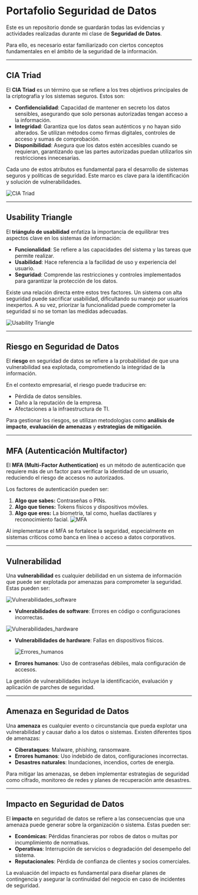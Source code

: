 # Portafolio Seguridad de Datos

Este es un repositorio donde se guardarán todas las evidencias y actividades realizadas durante mi clase de **Seguridad de Datos**.

Para ello, es necesario estar familiarizado con ciertos conceptos fundamentales en el ámbito de la seguridad de la información.

---
## CIA Triad

El **CIA Triad** es un término que se refiere a los tres objetivos principales de la criptografía y los sistemas seguros. Estos son:

- **Confidencialidad**: Capacidad de mantener en secreto los datos sensibles, asegurando que solo personas autorizadas tengan acceso a la información.
- **Integridad**: Garantiza que los datos sean auténticos y no hayan sido alterados. Se utilizan métodos como firmas digitales, controles de acceso y sumas de comprobación.
- **Disponibilidad**: Asegura que los datos estén accesibles cuando se requieran, garantizando que las partes autorizadas puedan utilizarlos sin restricciones innecesarias.

Cada uno de estos atributos es fundamental para el desarrollo de sistemas seguros y políticas de seguridad. Este marco es clave para la identificación y solución de vulnerabilidades.

![CIA Triad](https://www.itgovernance.co.uk/blog/wp-content/uploads/2023/02/image-2.png)

---
## Usability Triangle

El **triángulo de usabilidad** enfatiza la importancia de equilibrar tres aspectos clave en los sistemas de información:

- **Funcionalidad**: Se refiere a las capacidades del sistema y las tareas que permite realizar.
- **Usabilidad**: Hace referencia a la facilidad de uso y experiencia del usuario.
- **Seguridad**: Comprende las restricciones y controles implementados para garantizar la protección de los datos.

Existe una relación directa entre estos tres factores. Un sistema con alta seguridad puede sacrificar usabilidad, dificultando su manejo por usuarios inexpertos. A su vez, priorizar la funcionalidad puede comprometer la seguridad si no se toman las medidas adecuadas.

![Usability Triangle](https://hackingconcept.wordpress.com/wp-content/uploads/2016/03/security-level.png?w=648)

---
## Riesgo en Seguridad de Datos

El **riesgo** en seguridad de datos se refiere a la probabilidad de que una vulnerabilidad sea explotada, comprometiendo la integridad de la información. 

En el contexto empresarial, el riesgo puede traducirse en:
- Pérdida de datos sensibles.
- Daño a la reputación de la empresa.
- Afectaciones a la infraestructura de TI.

Para gestionar los riesgos, se utilizan metodologías como **análisis de impacto**, **evaluación de amenazas** y **estrategias de mitigación**.

---
## MFA (Autenticación Multifactor)

El **MFA (Multi-Factor Authentication)** es un método de autenticación que requiere más de un factor para verificar la identidad de un usuario, reduciendo el riesgo de accesos no autorizados.

Los factores de autenticación pueden ser:
1. **Algo que sabes:** Contraseñas o PINs.
2. **Algo que tienes:** Tokens físicos y dispositivos móviles.
3. **Algo que eres:** La biometría, tal como, huellas dactilares y reconocimiento facial.
   ![MFA](https://cdn.prod.website-files.com/61845f7929f5aa517ebab941/66d6c14aea60d1dc6eb965cb_Multi-Factor%20Authentication-%20How%20It%20Works%20and%20Why%20It%20Matters.jpg)

Al implementarse el MFA se fortalece la seguridad, especialmente en sistemas críticos como banca en línea o acceso a datos corporativos.

---
## Vulnerabilidad

Una **vulnerabilidad** es cualquier debilidad en un sistema de información que puede ser explotada por amenazas para comprometer la seguridad. Estas pueden ser:

![Vulnerabilidades_software](https://www.muycomputer.com/wp-content/uploads/2015/03/Las-vulnerabilidades-de-software-se-han-incrementado-un-18-por-ciento-en-2014.jpg)
-  **Vulnerabilidades de software**: Errores en código o configuraciones incorrectas.

  ![Vulnerabilidades_hardware](https://i0.wp.com/www.muyseguridad.net/wp-content/uploads/2020/03/vulnerabilidades_en_procesadores_3.jpg?ssl=1)
- **Vulnerabilidades de hardware**: Fallas en dispositivos físicos.

  ![Errores_humanos](https://itcomunicacion.com.mx/wp-content/uploads/2018/10/ContraDebiles.jpg)
- **Errores humanos**: Uso de contraseñas débiles, mala configuración de accesos.

La gestión de vulnerabilidades incluye la identificación, evaluación y aplicación de parches de seguridad.

---
## Amenaza en Seguridad de Datos

Una **amenaza** es cualquier evento o circunstancia que pueda explotar una vulnerabilidad y causar daño a los datos o sistemas. Existen diferentes tipos de amenazas:

- **Ciberataques**: Malware, phishing, ransomware.
- **Errores humanos**: Uso indebido de datos, configuraciones incorrectas.
- **Desastres naturales**: Inundaciones, incendios, cortes de energía.

Para mitigar las amenazas, se deben implementar estrategias de seguridad como cifrado, monitoreo de redes y planes de recuperación ante desastres.

---
## Impacto en Seguridad de Datos

El **impacto** en seguridad de datos se refiere a las consecuencias que una amenaza puede generar sobre la organización o sistema. Estas pueden ser:

- **Económicas**: Pérdidas financieras por robos de datos o multas por incumplimiento de normativas.
- **Operativas**: Interrupción de servicios o degradación del desempeño del sistema.
- **Reputacionales**: Pérdida de confianza de clientes y socios comerciales.

La evaluación del impacto es fundamental para diseñar planes de contingencia y asegurar la continuidad del negocio en caso de incidentes de seguridad.
